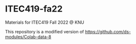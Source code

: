 # ITEC419-fa22
Materials for ITEC419 Fall 2022 @ KNU

This repository is a modified version of https://github.com/ds-modules/Colab-data-8
